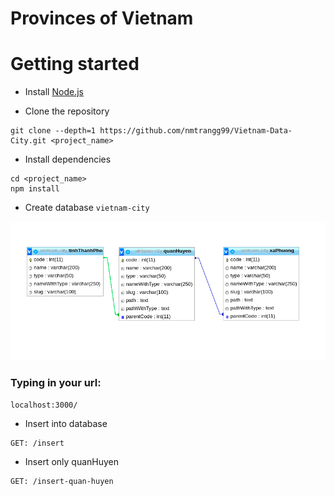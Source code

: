 # Provinces of Vietnam

# Getting started
- Install [Node.js](https://nodejs.org/en/download/)

- Clone the repository
```
git clone --depth=1 https://github.com/nmtrangg99/Vietnam-Data-City.git <project_name>
```
- Install dependencies
```
cd <project_name>
npm install
```
- Create database ``vietnam-city``

![image](sql.png)


### Typing in your url:
```
localhost:3000/
```

- Insert into database 
```
GET: /insert
```
- Insert only quanHuyen
```
GET: /insert-quan-huyen
```
